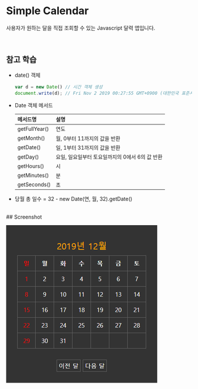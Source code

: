 <h1>Simple Calendar</h1>

사용자가 원하는 달을 직접 조회할 수 있는 Javascript 달력 앱입니다.

<br />

## 참고 학습

+ date() 객체

  ```javascript
  var d = new Date() // 시간 객체 생성
  document.write(d); // Fri Nov 2 2019 00:27:55 GMT+0900 (대한민국 표준시)
  ```

+ Date 객체 메서드

  <table>
      <thead>
      	<tr>
          	<th>메서드명</th>
          	<th>설명</th>
          </tr>
      </thead>
      <tbody>
      	<tr>
          	<td>getFullYear()</td>
          	<td>연도</td>
          </tr>
          <tr>
          	<td>getMonth()</td>
              <td>월, 0부터 11까지의 값을 반환</td>
          </tr>
          <tr>
          	<td>getDate()</td>
          	<td>일, 1부터 31까지의 값을 반환</td>
          </tr>
          <tr>
          	<td>getDay()</td>
          	<td>요일, 일요일부터 토요일까지의 0에서 6의 값 반환</td>
          </tr>
          <tr>
          	<td>getHours()</td>
          	<td>시</td>
          </tr>
          <tr>
          	<td>getMinutes()</td>
              <td>분</td>
          </tr>
          <tr>
          	<td>getSeconds()</td>
          	<td>초</td>
          </tr>
      </tbody>
  </table>

+ 당월 총 일수 = 32 - new Date(연, 월, 32).getDate()
  
<br>
## Screenshot

![simple-calculator](https://github.com/usong2/simple-calendar/blob/master/img/calendar.jpg?raw=true)

